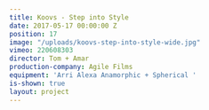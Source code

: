 ```yaml
---
title: Koovs - Step into Style
date: 2017-05-17 00:00:00 Z
position: 17
image: "/uploads/koovs-step-into-style-wide.jpg"
vimeo: 220608303
director: Tom + Amar
production-company: Agile Films
equipment: 'Arri Alexa Anamorphic + Spherical '
is-shown: true
layout: project
---
```


